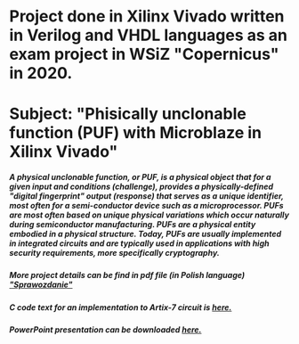 # Project done in Xilinx Vivado written in Verilog and VHDL languages as an exam project in WSiZ "Copernicus" in 2020.

# Subject: "Phisically unclonable function (PUF) with Microblaze in Xilinx Vivado"

##### A physical unclonable function, or PUF, is a physical object that for a given input and conditions (challenge), provides a physically-defined "digital fingerprint" output (response) that serves as a unique identifier, most often for a semi-conductor device such as a microprocessor. PUFs are most often based on unique physical variations which occur naturally during semiconductor manufacturing. PUFs are a physical entity embodied in a physical structure. Today, PUFs are usually implemented in integrated circuits and are typically used in applications with high security requirements, more specifically cryptography. 
##### More project details can be  find in pdf file (in Polish language) ["Sprawozdanie"](https://github.com/vg-shamking/PUFwithMicroblaze/blob/master/Xilinx%20Vivado/VGorbachov_Sprawozdanie.pdf)

##### C code text for an implementation to Artix-7 circuit is [here.](https://github.com/vg-shamking/PUFwithMicroblaze/blob/master/Xilinx%20Vivado/C_code_for_check.txt)

##### PowerPoint presentation can be downloaded [here.](https://github.com/vg-shamking/PUFwithMicroblaze/blob/master/Xilinx%20Vivado/AK-PUF.pptx)
